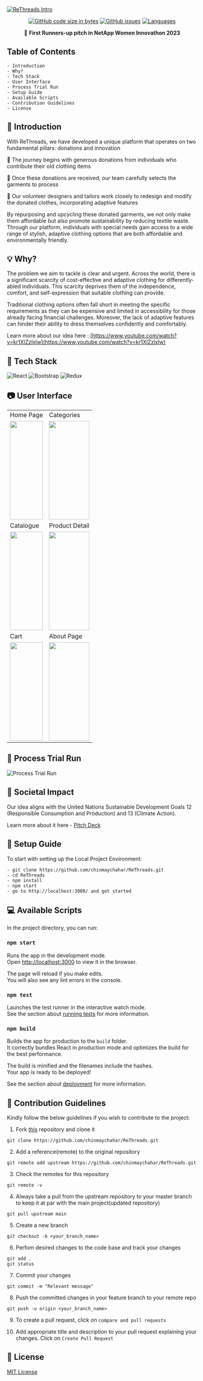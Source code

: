 [![ReThreads Intro](https://github.com/chinmaychahar/ReThreads/assets/56752925/45c66214-4004-484c-8feb-6342e1df5b70)](https://www.youtube.com/watch?v=kr1XlZzlxlw)

<div align="center">

[![GitHub code size in bytes](https://img.shields.io/github/languages/code-size/chinmaychahar/ReThreads?logo=github&style=for-the-badge)](https://github.com/chinmaychahar/) 
[![GitHub issues](https://img.shields.io/github/issues/chinmaychahar/ReThreads?style=for-the-badge)](https://GitHub.com/chiinmaychahar/ReThreads/issues/)
[![Languages](https://img.shields.io/github/languages/count/chinmaychahar/ReThreads?style=for-the-badge)](https://github.com/chinmaychahar/ReThreads)

🎉 **First Runners-up pitch in NetApp Women Innovathon 2023**

    
</div>

## Table of Contents
    - Introduction 
    - Why?
    - Tech Stack
    - User Interface
    - Process Trial Run
    - Setup Guide
    - Available Scripts
    - Contribution Guidelines
    - License
    
      
## 💛 Introduction 
With ReThreads, we have developed a unique platform that operates on two fundamental pillars: donations and innovation

📌 The journey begins with generous donations from individuals who contribute their old clothing items

📌 Once these donations are received, our team carefully selects the garments to process

📌 Our volunteer designers and tailors work closely to redesign and modify the donated clothes, incorporating adaptive features

By repurposing and upcycling these donated garments, we not only make them affordable but also promote sustainability by reducing textile waste. Through our platform, individuals with special needs gain access to a wide range of stylish, adaptive clothing options that are both affordable and environmentally friendly. 

## 💡 Why?
The problem we aim to tackle is clear and urgent. Across the world, there is a significant scarcity of cost-effective and adaptive clothing for differently-abled individuals. This scarcity deprives them of the independence, comfort, and self-expression that suitable clothing can provide. 

Traditional clothing options often fall short in meeting the specific requirements as they can be expensive and limited in accessibility for those already facing financial challenges. Moreover, the lack of adaptive features can hinder their ability to dress themselves confidently and comfortably. 

Learn more about our idea here : [https://www.youtube.com/watch?v=kr1XlZzlxlw](https://www.youtube.com/watch?v=kr1XlZzlxlw)

## 📍 Tech Stack

![React](https://img.shields.io/badge/react-%2320232a.svg?style=for-the-badge&logo=react&logoColor=%2361DAFB) ![Bootstrap](https://img.shields.io/badge/bootstrap-%238511FA.svg?style=for-the-badge&logo=bootstrap&logoColor=white) ![Redux](https://img.shields.io/badge/redux-%23593d88.svg?style=for-the-badge&logo=redux&logoColor=white)

## 📷 User Interface

<table>
  <tr>
   <td>Home Page</td>
   <td>Categories</td>
   </tr>
  <tr>
    <td><img src="https://github.com/chinmaychahar/ReThreads/assets/56752925/5ccf32af-7d6c-4aa3-be60-3e7d41114919" width=100% height=260></td>
    <td><img src="https://github.com/chinmaychahar/ReThreads/assets/56752925/daf0ab4f-3f50-41d6-a322-7ffd0704e953" width=100% height=260></td>
  </tr>
  <tr>
   <td>Catalogue</td>
   <td>Product Detail</td>
   </tr>
  <tr>
    <td><img src="https://github.com/chinmaychahar/ReThreads/assets/56752925/23522d57-70ac-4724-ab34-00f39eafc2e1" width=100% height=260></td>
    <td><img src="https://github.com/chinmaychahar/ReThreads/assets/56752925/daf0ab4f-3f50-41d6-a322-7ffd0704e953" width=100% height=260></td>
  </tr>
  <tr>
   <td>Cart</td>
   <td>About Page</td>
   </tr>
  <tr>
    <td><img src="https://github.com/chinmaychahar/ReThreads/assets/56752925/730d8403-04d2-47aa-8774-629180c54793" width=100% height=260></td>
    <td><img src="https://github.com/chinmaychahar/ReThreads/assets/56752925/e36ff1f7-a4ae-4d61-b98b-032120ba7e45" width=100% height=260></td>
  </tr>
</table>

## 🌺 Process Trial Run

![ Process Trial Run](https://github.com/chinmaychahar/ReThreads/assets/56752925/035a2ab0-a6d2-462e-9a93-7eda99ea2d94)

## 🎯 Societal Impact

Our idea aligns with the United Nations Sustainable Development Goals 12 (Responsible Consumption and Production) and 13 (Climate Action). 

Learn more about it here - [Pitch Deck](https://www.canva.com/design/DAFlVy3cfXw/PteEnuu3_Ajn3YBjpK6UcA/view?utm_content=DAFlVy3cfXw&utm_campaign=designshare&utm_medium=link&utm_source=publishsharelink)


## 🔨 Setup Guide

To start with setting up the Local Project Environment:

```shell
- git clone https://github.com/chinmaychahar/ReThreads.git
- cd ReThreads
- npm install
- npm start
- go to http://localhost:3000/ and get started
```

## 💻 Available Scripts

In the project directory, you can run:

### `npm start`

Runs the app in the development mode.\
Open [http://localhost:3000](http://localhost:3000) to view it in the browser.

The page will reload if you make edits.\
You will also see any lint errors in the console.

### `npm test`

Launches the test runner in the interactive watch mode.\
See the section about [running tests](https://facebook.github.io/create-react-app/docs/running-tests) for more information.

### `npm build`

Builds the app for production to the `build` folder.\
It correctly bundles React in production mode and optimizes the build for the best performance.

The build is minified and the filenames include the hashes.\
Your app is ready to be deployed!

See the section about [deployment](https://facebook.github.io/create-react-app/docs/deployment) for more information.

## 🤝 Contribution Guidelines 

Kindly follow the below guidelines if you wish to contribute to the project:

1. Fork [this](https://github.com/chinmaychahar/ReThreads) repository and clone it

```
git clone https://github.com/chinmaychahar/ReThreads.git
```

2. Add a reference(remote) to the original repository

```
git remote add upstream https://github.com/chinmaychahar/ReThreads.git
```

3. Check the remotes for this repository

```
git remote -v
```

4. Always take a pull from the upstream repository to your master branch to keep it at par with the main project(updated repository)

```
git pull upstream main
```

5. Create a new branch

```
git checkout -b <your_branch_name>
```

6. Perfom desired changes to the code base and track your changes 

```
git add .
git status
```

7. Commit your changes

```
git commit -m "Relevant message"
```

8. Push the committed changes in your feature branch to your remote repo

```
git push -u origin <your_branch_name>
```

9. To create a pull request, click on `compare and pull requests`

10. Add appropriate title and description to your pull request explaining your changes. Click on `Create Pull Request`

## 📜 License
[MIT License](https://github.com/chinmaychahar/ReThreads/blob/main/LICENSE)
<!-- END doctoc generated TOC please keep comment here to allow auto update -->
   
   

